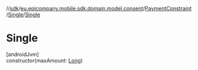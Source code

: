 //[sdk](../../../../index.md)/[eu.epicompany.mobile.sdk.domain.model.consent](../../index.md)/[PaymentConstraint](../index.md)/[Single](index.md)/[Single](-single.md)

# Single

[androidJvm]\
constructor(maxAmount: [Long](https://kotlinlang.org/api/latest/jvm/stdlib/kotlin/-long/index.html))
